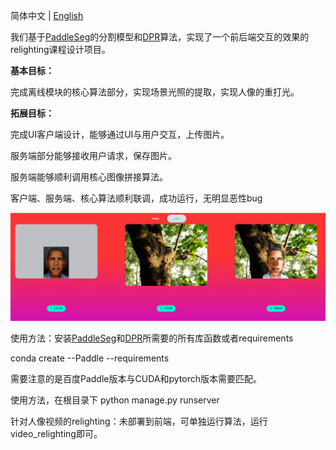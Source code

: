 简体中文 | [English](README_EN.md)



我们基于[PaddleSeg](https://github.com/PaddlePaddle/PaddleSeg)的分割模型和[DPR](https://github.com/zhhoper/DPR)算法，实现了一个前后端交互的效果的relighting课程设计项目。



**基本目标：**

完成离线模块的核心算法部分，实现场景光照的提取，实现人像的重打光。



**拓展目标：**

完成UI客户端设计，能够通过UI与用户交互，上传图片。

服务端部分能够接收用户请求，保存图片。

服务端能够顺利调用核心图像拼接算法。

客户端、服务端、核心算法顺利联调，成功运行，无明显恶性bug



![image-20231031235159511](image-20231031235159511.png)



使用方法：安装[PaddleSeg](https://github.com/PaddlePaddle/PaddleSeg)和[DPR](https://github.com/zhhoper/DPR)所需要的所有库函数或者requirements

conda create --Paddle --requirements

需要注意的是百度Paddle版本与CUDA和pytorch版本需要匹配。



使用方法，在根目录下  python manage.py runserver



针对人像视频的relighting：未部署到前端，可单独运行算法，运行video_relighting即可。










